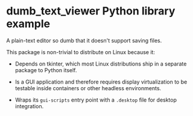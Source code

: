 # dumb_text_viewer Python library example

A plain-text editor so dumb that it doesn't support saving files.

This package is non-trivial to distribute on Linux because it:

* Depends on tkinter, which most Linux distributions ship in a separate package
  to Python itself.

* Is a GUI application and therefore requires display virtualization to be
  testable inside containers or other headless environments.

* Wraps its `gui-scripts` entry point with a `.desktop` file for desktop
  integration.
